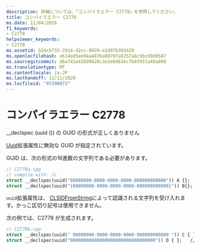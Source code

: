 ```yaml
---
description: 詳細については、「コンパイラエラー C2778」を参照してください。
title: コンパイラエラー C2778
ms.date: 11/04/2016
f1_keywords:
- C2778
helpviewer_keywords:
- C2778
ms.assetid: b24cb732-2914-42cc-8928-e2d87b393428
ms.openlocfilehash: e614ed5ee94a4876a687bfa8257abc5bcd9d8587
ms.sourcegitcommit: d6af41e42699628c3e2e6063ec7b03931a49a098
ms.translationtype: MT
ms.contentlocale: ja-JP
ms.lasthandoff: 12/11/2020
ms.locfileid: "97298072"
---
```

# <a name="compiler-error-c2778"></a>コンパイラエラー C2778

__declspec (uuid ()) の GUID の形式が正しくありません

[Uuid](../../cpp/uuid-cpp.md)拡張属性に無効な GUID が指定されています。

GUID は、次の形式の16進数の文字列である必要があります。

```cpp
// C2778a.cpp
// compile with: /c
struct __declspec(uuid("00000000-0000-0000-0000-000000000000")) A {};
struct __declspec(uuid("{00000000-0000-0000-0000-000000000000}")) B{};
```

`uuid`拡張属性は、 [CLSIDFromString](/windows/win32/api/combaseapi/nf-combaseapi-clsidfromstring)によって認識される文字列を受け入れます。かっこ区切り記号は使用できません。

次の例では、C2778 が生成されます。

```cpp
// C2778b.cpp
struct __declspec(uuid(" 00000000-0000-0000-0000-000000000000 ")) C { };   // C2778
struct __declspec(uuid("00000000000000000000000000000000")) D { };   // C2778
```
